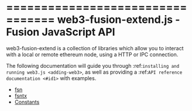 =================================
web3-fusion-extend.js - Fusion JavaScript API
=================================

web3-fusion-extend is a collection of libraries which allow you to interact with a local or remote ethereum node,
using a HTTP or IPC connection.

The following documentation will guide you through :ref:`installing and running web3.js <adding-web3>`,
as well as providing a :ref:`API reference documentation <#id1>` with examples.


 - [fsn](./FSN.md)
 - [fsntx](./FSNTX.md)
 - [Constants](./FSNCONSTANTS.md)
